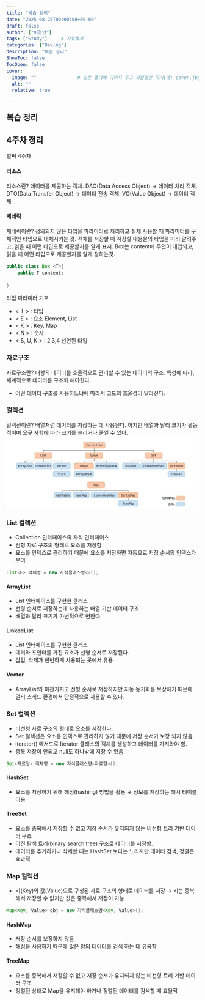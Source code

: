 ```yaml
---
title: "복습 정리"
date: "2025-08-25T00:00:00+09:00"
draft: false              
author: ["이경민"]     
tags: ["Study"]     # 자유롭게
categories: ["Devlog"]
description: "복습 정리"
ShowToc: false
TocOpen: false
cover:
  image: ""               # 같은 폴더에 이미지 두고 파일명만 적기(예: cover.jpg)
  alt: ""
  relative: true
---
```

<!--more-->
## 복습 정리

## 4주차 정리
벌써 4주차

#### 리소스
리소스란? 데이터를 제공하는 객체.
DAO(Data Access Object) -> 데이터 처리 객체.
DTO(Data Transfer Object) -> 데이터 전송 객체.
VO(Value Object) -> 데이터 객체

#### 제네릭
제네릭이란? 
정의되지 않은 타입을 파라미터로 처리하고 실제 사용할 때 파라미터를 구체적인 타입으로 대체시키는 것.
객체를 저장할 때 저장할 내용물의 타입을 미리 알려주고, 읽을 때 어떤 타입으로 제공할지를 알게 표시.
Box는 content에 무엇이 대입되고, 읽을 때 어떤 타입으로 제공할지를 알게 정하는것.
```java
public class Box <T>{
    public T content;

}
```
타입 파라미터 기호
- < T > : 타입
- < E > : 요소 Element, List
- < K > : Key, Map
- < N > : 숫자
- < S, U, K > : 2,3,4 선언된 타입

### 자료구조
자료구조란?
대향의 데이터를 효율적으로 관리할 수 있는 데이터의 구조.
특성에 따라, 체계적으로 데이터를 구조화 해야한다.
- 어떤 데이터 구조를 사용하느냐에 따라서 코드의 효율성이 달라진다.

### 컬렉션
컬렉션이란?
배열처럼 데이터를 저장하는 데 사용된다. 
하지만 배열과 달리 크기가 유동적이며 요구 사항에 따라 크기를 늘리거나 줄일 수 있다. 
![컬렉션](image.jpeg)  

### List 컬렉션
- Collection 인터페이스의 자식 인터페이스
- 선형 자료 구조의 형태로 요소를 저장함
- 요소를 인덱스로 관리하기 때문에 요소를 저장하면 자동으로 저장 순서의 인덱스가 부여
```java
List<E> 객체명 = new 자식클래스명<>();
```
#### ArrayList
- List 인터페이스를 구현한 클래스
- 선형 순서로 저장하는데 사용하는 배열 기반 데이터 구조
- 배열과 달리 크기가 가변적으로 변한다.
#### LinkedList
- List 인터페이스를 구현한 클래스 
- 데터와 포인터를 가진 요소가 선형 순서로 저장된다.
- 삽입, 삭제가 빈번하게 사용되는 곳에서 유용
#### Vector
- ArrayList와 마찬가지고 선형 순서로 저장하지만 자동 동기화를 보장하기 때문에 멀티 스레드 환경에서 안정적으로 사용할 수 있다. 

### Set 컬렉션
- 비선형 자료 구조의 형태로 요소를 저장한다.
- Set 컬렉션은 요소를 인덱스로 관리하지 않기 때문에 저장 순서가 보장 되지 않음
- iterator() 메서드로 Iterator 클래스의 객체를 생성하고 데이터를 가져와야 함.
- 중복 저장이 안되고 null도 하나밖에 저장 수 있음
```java
Set<자료형> 객체명 = new 자식클래스명<자료형>();
```
#### HashSet
- 요소를 저장하기 위해 해싱(hashing) 방법을 활용 → 정보를 저장하는 해시 테이블 이용
#### TreeSet
- 요소를 중복해서 저장할 수 없고 저장 순서가 유지되지 않는 비선형 트리 기반 데이터 구조
- 이진 탐색 트리(binary search tree) 구조로 데이터를 저장함.
- 데이터를 추가하거나 삭제할 때는 HashSet 보다는 느리지만 데이터 검색, 정렬은 효과적

### Map 컬렉션
- 키(Key)와 값(Value)으로 구성된 자료 구조의 형태로 데이터를 저장
 → 키는 중복해서 저장할 수 없지만 값은 중복해서 저장이 가능 
```java
Map<Key, Value> obj = new 자식클래스명<Key, Value>();
```
#### HashMap
- 저장 순서를 보장하지 않음
- 해싱을 사용하기 때문에 많은 양의 데이터를 검색 하는 데 유용함

#### TreeMap
- 요소를 중복해서 저장할 수 없고 저장 순서가 유지되지 않는 비선형 트리 기반 데이터 구조
- 정렬된 상태로 Map을 유지해야 하거나 정렬된 데이터를 검색할 때 효율적